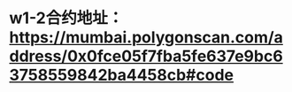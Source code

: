 #   w1-2合约地址：https://mumbai.polygonscan.com/address/0x0fce05f7fba5fe637e9bc63758559842ba4458cb#code
